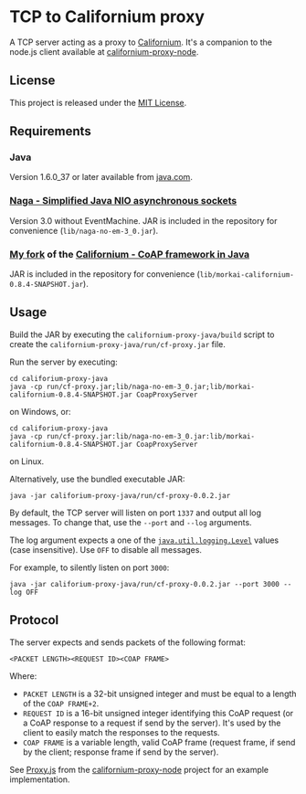 # TCP to Californium proxy

A TCP server acting as a proxy to
[Californium](https://github.com/mkovatsc/Californium).
It's a companion to the node.js client available at
[californium-proxy-node](https://github.com/morkai/californium-proxy-node).

## License

This project is released under the [MIT License](http://opensource.org/licenses/mit-license.php).

## Requirements

### Java

Version 1.6.0_37 or later available from [java.com](http://java.com/en/download/manual.jsp).

### [Naga - Simplified Java NIO asynchronous sockets](http://code.google.com/p/naga/)

Version 3.0 without EventMachine. JAR is included in the repository
for convenience (`lib/naga-no-em-3_0.jar`).

### [My fork](https://github.com/morkai/Californium) of the [Californium - CoAP framework in Java](https://github.com/mkovatsc/Californium)

JAR is included in the repository for convenience
(`lib/morkai-californium-0.8.4-SNAPSHOT.jar`).

## Usage

Build the JAR by executing the `californium-proxy-java/build`
script to create the `californium-proxy-java/run/cf-proxy.jar` file.

Run the server by executing:
```
cd califorium-proxy-java
java -cp run/cf-proxy.jar;lib/naga-no-em-3_0.jar;lib/morkai-californium-0.8.4-SNAPSHOT.jar CoapProxyServer
```
on Windows, or:
```
cd califorium-proxy-java
java -cp run/cf-proxy.jar:lib/naga-no-em-3_0.jar:lib/morkai-californium-0.8.4-SNAPSHOT.jar CoapProxyServer
```
on Linux.

Alternatively, use the bundled executable JAR:
```
java -jar califorium-proxy-java/run/cf-proxy-0.0.2.jar
```

By default, the TCP server will listen on port `1337` and output
all log messages. To change that, use the `--port` and `--log`
arguments.

The log argument expects a one of the [`java.util.logging.Level`](http://docs.oracle.com/javase/7/docs/api/java/util/logging/Level.html#field_summary)
values (case insensitive).
Use `OFF` to disable all messages.

For example, to silently listen on port `3000`:
```
java -jar califorium-proxy-java/run/cf-proxy-0.0.2.jar --port 3000 --log OFF
```

## Protocol

The server expects and sends packets of the following format:
```
<PACKET LENGTH><REQUEST ID><COAP FRAME>
```
Where:
  * `PACKET LENGTH` is a 32-bit unsigned integer and must be equal
    to a length of the `COAP FRAME+2`.
  * `REQUEST ID` is a 16-bit unsigned integer identifying this CoAP
    request (or a CoAP response to a request if send by the server).
    It's used by the client to easily match the responses to
    the requests.
  * `COAP FRAME` is a variable length, valid CoAP frame
    (request frame, if send by the client; response frame if send by
    the server).

See [Proxy.js](https://github.com/morkai/californium-proxy-node/blob/master/lib/Proxy.js)
from the [californium-proxy-node](https://github.com/morkai/californium-proxy-node)
project for an example implementation.
